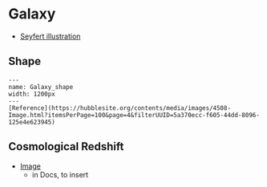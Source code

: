 # Galaxy

- [Seyfert illustration](https://hubblesite.org/contents/media/images/2020/33/4669-Image?itemsPerPage=100&page=3&filterUUID=5a370ecc-f605-44dd-8096-125e4e623945)

## Shape

```{figure} Docs/Galaxies_shapes.jpg
---
name: Galaxy_shape
width: 1200px
---
[Reference](https://hubblesite.org/contents/media/images/4508-Image.html?itemsPerPage=100&page=4&filterUUID=5a370ecc-f605-44dd-8096-125e4e623945)
```

## Cosmological Redshift

- [Image](https://hubblesite.org/contents/media/images/4509-Image.html?itemsPerPage=100&page=4&filterUUID=5a370ecc-f605-44dd-8096-125e4e623945)
    - in Docs, to insert
